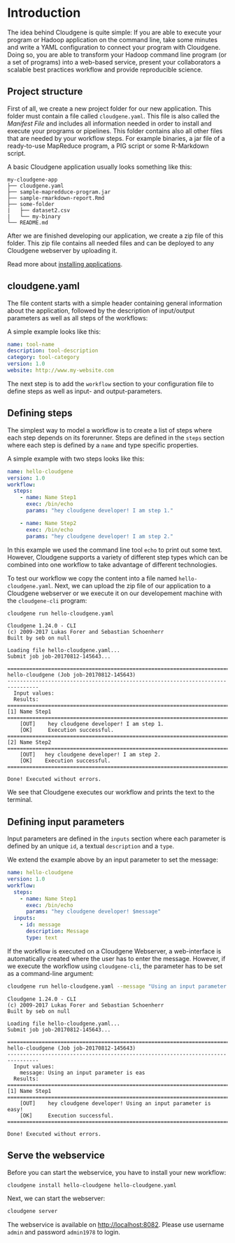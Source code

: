 # Introduction

The idea behind Cloudgene is quite simple: If you are able to execute your program or Hadoop application on the command line, take some minutes and write a YAML configuration to connect your program with Cloudgene. Doing so, you are able to transform your Hadoop command line program (or a set of programs) into a web-based service, present your collaborators a scalable best practices workflow and provide reproducible science.

## Project structure

First of all, we create a new project folder for our new application. This folder must contain a file called `cloudgene.yaml`. This file is also called the *Manifest File* and includes all information needed in order to install and execute your programs or pipelines. This folder contains also all other files that are needed by your workflow steps. For example binaries, a jar file of a ready-to-use MapReduce program, a PIG script or some R-Markdown script.

A basic Cloudgene application usually looks something like this:

```ansi
my-cloudgene-app
├── cloudgene.yaml
├── sample-mapredduce-program.jar
├── sample-rmarkdown-report.Rmd
├── some-folder
|   ├── dataset2.csv
|   └── my-binary
└── README.md
```

After we are finished developing our application, we create a zip file of this folder. This zip file contains all needed files and can be deployed to any Cloudgene webserver by uploading it.

Read more about [installing applications](/docs/03-installing-apps).

## cloudgene.yaml

The file content starts with a simple header containing general information about the application,  followed by the description of input/output parameters as well as all steps of the workflows:

A simple example looks like this:

```yaml
name: tool-name
description: tool-description
category: tool-category
version: 1.0
website: http://www.my-website.com
```

The next step is to add the `workflow` section to your configuration file to define steps as well as input- and output-parameters.

## Defining steps

The simplest way to model a workflow is to create a list of steps where each step depends on its forerunner. Steps are defined in the `steps` section where each step is defined by a `name` and type specific properties.

A simple example with two steps looks like this:

```yaml
name: hello-cloudgene
version: 1.0
workflow:
  steps:
    - name: Name Step1
      exec: /bin/echo
      params: "hey cloudgene developer! I am step 1."

    - name: Name Step2
      exec: /bin/echo
      params: "hey cloudgene developer! I am step 2."
```

In this example we used the command line tool `echo` to print out some text. However, Cloudgene supports a variety of different step types which can be combined into one workflow to take advantage of different technologies.

To test our workflow we copy the content into a file named `hello-cloudgene.yaml`. Next, we can upload the zip file of our application to a Cloudgene webserver or we execute it on our developement machine with the `cloudgene-cli` program:

```bash
cloudgene run hello-cloudgene.yaml
```

```ansi
Cloudgene 1.24.0 - CLI
(c) 2009-2017 Lukas Forer and Sebastian Schoenherr
Built by seb on null

Loading file hello-cloudgene.yaml...
Submit job job-20170812-145643...

================================================================================
hello-cloudgene (Job job-20170812-145643)
--------------------------------------------------------------------------------
  Input values:
  Results:
================================================================================
[1] Name Step1
================================================================================
    [OUT]    hey cloudgene developer! I am step 1.
    [OK]     Execution successful.
================================================================================
[2] Name Step2
================================================================================
    [OUT]   hey cloudgene developer! I am step 2.
    [OK]    Execution successful.
================================================================================

Done! Executed without errors.
```

We see that Cloudgene executes our workflow and prints the text to the terminal.

## Defining input parameters

Input parameters are defined in the `inputs` section where each parameter is defined by an unique `id`, a textual `description` and a `type`.

We extend the example above by an input parameter to set the message:

```yaml
name: hello-cloudgene
version: 1.0
workflow:
  steps:
    - name: Name Step1
      exec: /bin/echo
      params: "hey cloudgene developer! $message"
  inputs:
    - id: message
      description: Message
      type: text
```

 If the workflow is executed on a Cloudgene Webserver, a web-interface is automatically created where the user has to enter the message. However, if we execute the workflow using `cloudgene-cli`, the parameter has to be set as a command-line argument:

```bash
cloudgene run hello-cloudgene.yaml --message "Using an input parameter is easy!"
```

```ansi
Cloudgene 1.24.0 - CLI
(c) 2009-2017 Lukas Forer and Sebastian Schoenherr
Built by seb on null

Loading file hello-cloudgene.yaml...
Submit job job-20170812-145643...

================================================================================
hello-cloudgene (Job job-20170812-145643)
--------------------------------------------------------------------------------
  Input values:
    message: Using an input parameter is eas
  Results:
================================================================================
[1] Name Step1
================================================================================
    [OUT]    hey cloudgene developer! Using an input parameter is easy!
    [OK]     Execution successful.
================================================================================

Done! Executed without errors.
```

## Serve the webservice

Before you can start the webservice, you have to install your new workflow:

```bash
cloudgene install hello-cloudgene hello-cloudgene.yaml
``` 

Next, we can start the webserver:

```bash
cloudgene server
``` 

The webservice is available on [http://localhost:8082](http://localhost:8082). Please use username `admin` and password `admin1978` to login.